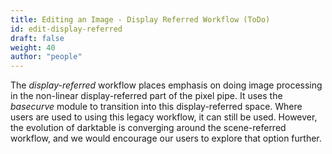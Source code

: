 ```yaml
---
title: Editing an Image - Display Referred Workflow (ToDo)
id: edit-display-referred
draft: false
weight: 40
author: "people"
---
```


The *display-referred* workflow places emphasis on doing image processing in the non-linear display-referred part of the pixel pipe. It uses the _basecurve_ module to transition into this display-referred space. Where users are used to using this legacy workflow, it can still be used. However, the evolution of darktable is converging around the scene-referred workflow, and we would encourage our users to explore that option further. 
